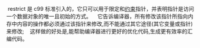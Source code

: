  restrict 是 c99 标准引入的，它只可以用于限定和[约束](https://so.csdn.net/so/search?q=%E7%BA%A6%E6%9D%9F&spm=1001.2101.3001.7020)指针，并表明指针是访问一个数据对象的唯一且初始的方式。
 
 它告诉编译器，所有修改该指针所指向内存中内容的操作都必须通过该指针来修改,而不能通过其它途径(其它变量或指针)来修改;
 
 这样做的好处是,能帮助编译器进行更好的优化代码,生成更有效率的汇编代码。
 